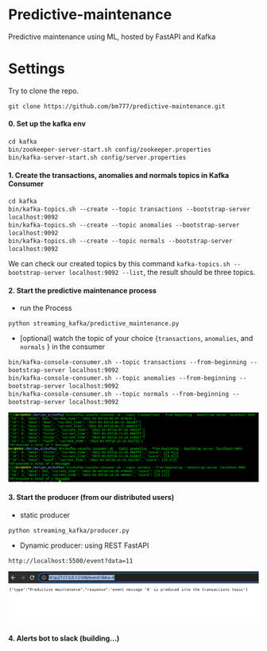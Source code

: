 # Predictive-maintenance
Predictive maintenance using ML, hosted by FastAPI and Kafka

# Settings
Try to clone the repo.

```
git clone https://github.com/bm777/predictive-maintenance.git
```

#### 0. Set up the kafka env

```
cd kafka
bin/zookeeper-server-start.sh config/zookeeper.properties
bin/kafka-server-start.sh config/server.properties
```

#### 1. Create the transactions, anomalies and normals topics in Kafka Consumer

```
cd kafka
bin/kafka-topics.sh --create --topic transactions --bootstrap-server localhost:9092
bin/kafka-topics.sh --create --topic anomalies --bootstrap-server localhost:9092
bin/kafka-topics.sh --create --topic normals --bootstrap-server localhost:9092
```

We can check our created topics by this command `kafka-topics.sh --bootstrap-server localhost:9092 --list`, the result should be three topics.


#### 2. Start the predictive maintenance process

- run the Process

```
python streaming_kafka/predictive_maintenance.py
```

- [optional] watch the topic of your choice {`transactions`, `anomalies`, and `normals` } in the consumer

```
bin/kafka-console-consumer.sh --topic transactions --from-beginning --bootstrap-server localhost:9092
bin/kafka-console-consumer.sh --topic anomalies --from-beginning --bootstrap-server localhost:9092
bin/kafka-console-consumer.sh --topic normals --from-beginning --bootstrap-server localhost:9092
```

![alt](assets/topics.png)

#### 3. Start the producer (from our distributed users)

- static producer

```
python streaming_kafka/producer.py
```

- Dynamic producer: using REST FastAPI

 ```
http://localhost:5500/event?data=11
 ```

  ![alt](assets/transaction-api.png)

#### 4. Alerts bot to slack (building...)
